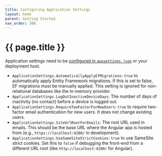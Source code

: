 ```yaml
---
title: Configuring Application Settings
layout: home
parent: Getting Started
nav_order: 300
---
```


# {{ page.title }}

Application settings need to be [configured in `appsettings.json`](./application-configuration) or your deployment host.

- `ApplicationSettings.AutomaticallyApplyEfMigrations`: `true` to automatically apply Entity Framework migrations. If this is set to false, EF migrations must be manually applied. This setting is ignored for non-relational databases like the in-memory provider.
- `ApplicationSettings.LogOutInactiveDeviceDays`: The number of days of inactivity (no contact) before a device is logged out.
- `ApplicationSettings.RequireTwoFactorForNewUsers`: `true` to require two-factor email authentication for new users. It does not change existing users.
- `ApplicationSettings.SiteUrlRootForEmails`: The root URL used in emails. This should be the base URL where the Angular app is hosted from (e.g., `https://localhost:4200/` in development).
- `ApplicationSettings.UseSameSiteStrictCookies`: `true` to use SameSite strict cookies. Set this to `false` if debugging the front-end from a different URL root (like `http://localhost:4200/` for Angular).
